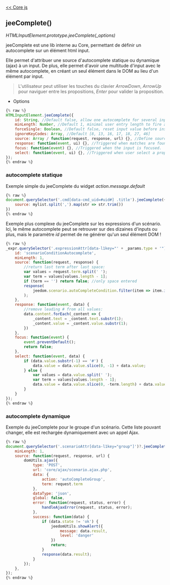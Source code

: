 [<< Core js](index)  
## jeeComplete()

*HTMLInputElement.prototype.jeeComplete(_options)*  

jeeComplete est une lib interne au Core, permettant de définir un autocomplete sur un élément html input.

Elle permet d'attribuer une source d'autocomplete statique ou dynamique (ajax) à un input. De plus, elle permet d'avoir une multitude d'input avec le même autocomplete, en créant un seul élément dans le DOM au lieu d'un élément par input.

> L'utilisateur peut utiliser les touches du clavier *ArrowDown*, *ArrowUp* pour naviguer entre les propositions, *Enter* pour valider la proposition.

- Options

````js
{% raw %}
HTMLInputElement.jeeComplete({
    id: String, //Default false, allow one autocomplete for several inputs
    minLength: Number, //Default 1, minimal user entry length to fire autocomplete
    forceSingle: Boolean, //Default false, reset input value before insert, or insert at cursor.
    ignoreKeyCodes: Array, //Default [8, 13, 16, 17, 18, 27, 46]
    source: Array / function(request, response, url) {}, //Define source for proposals. Static array or function.
    response: function(event, ui) {}, //Triggered when matches are found, before displaying them.
    focus: function(event) {}, //Triggered when the input is focused.
    select: function(event, ui) {}, //Triggered when user select a proposal. Returning false cancel internal setter.
});
{% endraw %}
````


### autocomplete statique

Exemple simple du jeeComplete du widget *action.message.default*

````js
{% raw %}
document.querySelector('.cmd[data-cmd_uid=#uid#] .title').jeeComplete({
    source: mylist.split(',').map(str => str.trim())
})
{% endraw %}
````

Exemple plus complexe du jeeComplete sur les expressions d'un scénario. Ici, le même autocomplete peut se retrouver sur des dizaines d'inputs ou plus, mais le paramètre *id* permet de ne générer qu'un seul élément DOM !

````js
{% raw %}
_expr.querySelector('.expressionAttr[data-l1key="' + _params.type + '"]').jeeComplete({
    id: 'scenarioConditionAutocomplete',
    minLength: 1,
    source: function(request, response) {
        //return last term after last space:
        var values = request.term.split(' ');
        var term = values[values.length - 1];
        if (term == '') return false; //only space entered
        response(
            jeedom.scenario.autoCompleteCondition.filter(item => item.includes(term))
        );
    },
    response: function(event, data) {
        //remove leading # from all values:
        data.content.forEach(_content => {
            _content.text = _content.text.substr(1);
            _content.value = _content.value.substr(1);
        })
    },
    focus: function(event) {
        event.preventDefault();
        return false;
    },
    select: function(event, data) {
        if (data.value.substr(-1) == '#') {
            data.value = data.value.slice(0, -1) + data.value;
        } else {
            var values = data.value.split(' ');
            var term = values[values.length - 1];
            data.value = data.value.slice(0, -term.length) + data.value;
        }
    }
});
{% endraw %}
````

### autocomplete dynamique

Exemple du jeeComplete pour le groupe d'un scénario. Cette liste pouvant changer, elle est rechargée dynamiquement avec un appel Ajax.

````js
{% raw %}
document.querySelector('.scenarioAttr[data-l1key="group"]')?.jeeComplete({
    minLength: 1,
    source: function(request, response, url) {
        domUtils.ajax({
            type: 'POST',
            url: 'core/ajax/scenario.ajax.php',
            data: {
                action: 'autoCompleteGroup',
                term: request.term
            },
            dataType: 'json',
            global: false,
            error: function(request, status, error) {
                handleAjaxError(request, status, error);
            },
            success: function(data) {
                if (data.state != 'ok') {
                    jeedomUtils.showAlert({
                        message: data.result,
                        level: 'danger'
                    })
                    return;
                }
                response(data.result);
            }
        });
    },
});
{% endraw %}
````
